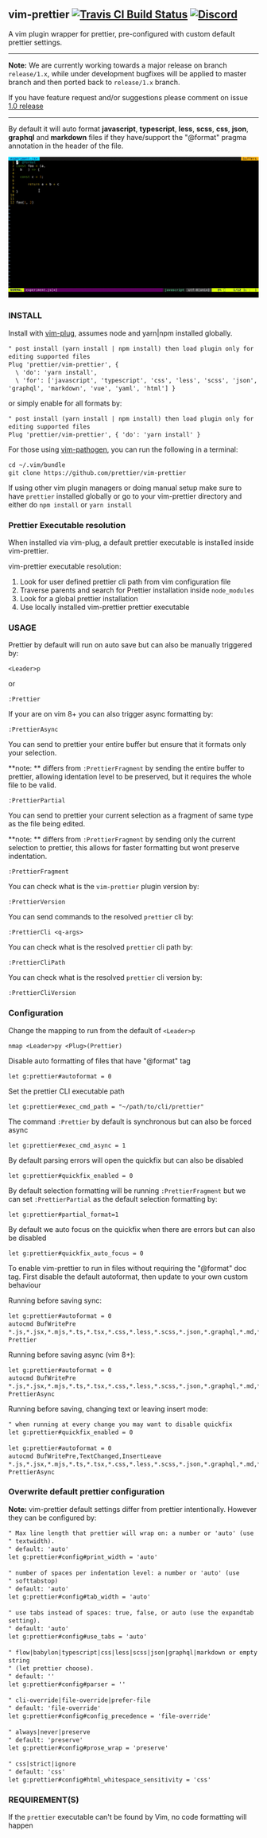 ## vim-prettier [![Travis CI Build Status](https://travis-ci.org/prettier/vim-prettier.svg?branch=master)](https://travis-ci.org/prettier/vim-prettier) [![Discord](https://img.shields.io/discord/435481502113857536.svg)](https://discord.gg/9bWM9PH)

A vim plugin wrapper for prettier, pre-configured with custom default prettier
settings.

---

**Note:** We are currently working towards a major release on branch `release/1.x`, while under development bugfixes will be applied to master branch and then ported back to `release/1.x` branch.

If you have feature request and/or suggestions please comment on issue [1.0 release](https://github.com/prettier/vim-prettier/issues/126)

---

By default it will auto format **javascript**, **typescript**, **less**,
**scss**, **css**, **json**, **graphql** and **markdown** files if they
have/support the "@format" pragma annotation in the header of the file.

![vim-prettier](/media/vim-prettier.gif?raw=true 'vim-prettier')

### INSTALL

Install with [vim-plug](https://github.com/junegunn/vim-plug), assumes node and
yarn|npm installed globally.

```vim
" post install (yarn install | npm install) then load plugin only for editing supported files
Plug 'prettier/vim-prettier', {
  \ 'do': 'yarn install',
  \ 'for': ['javascript', 'typescript', 'css', 'less', 'scss', 'json', 'graphql', 'markdown', 'vue', 'yaml', 'html'] }
```

or simply enable for all formats by:

```vim
" post install (yarn install | npm install) then load plugin only for editing supported files
Plug 'prettier/vim-prettier', { 'do': 'yarn install' }
```

For those using [vim-pathogen](https://github.com/tpope/vim-pathogen), you can run the following in a terminal:

```
cd ~/.vim/bundle
git clone https://github.com/prettier/vim-prettier
```

If using other vim plugin managers or doing manual setup make sure to have
`prettier` installed globally or go to your vim-prettier directory and either do
`npm install` or `yarn install`

### Prettier Executable resolution

When installed via vim-plug, a default prettier executable is installed inside
vim-prettier.

vim-prettier executable resolution:

1.  Look for user defined prettier cli path from vim configuration file
2.  Traverse parents and search for Prettier installation inside `node_modules`
3.  Look for a global prettier installation
4.  Use locally installed vim-prettier prettier executable

### USAGE

Prettier by default will run on auto save but can also be manually triggered by:

```vim
<Leader>p
```

or

```vim
:Prettier
```

If your are on vim 8+ you can also trigger async formatting by:

```vim
:PrettierAsync
```

You can send to prettier your entire buffer but ensure that it formats only your selection.

**note: ** differs from `:PrettierFragment` by sending the entire buffer to prettier, allowing identation level to be preserved, but it requires the whole file to be valid.

```vim
:PrettierPartial
```

You can send to prettier your current selection as a fragment of same type as the file being edited.

**note: ** differs from `:PrettierFragment` by sending only the current selection to prettier, this allows for faster formatting but wont preserve indentation.

```vim
:PrettierFragment
```

You can check what is the `vim-prettier` plugin version by:

```vim
:PrettierVersion
```

You can send commands to the resolved `prettier` cli by:

```
:PrettierCli <q-args>
```

You can check what is the resolved `prettier` cli path by:

```vim
:PrettierCliPath
```

You can check what is the resolved `prettier` cli version by:

```vim
:PrettierCliVersion
```

### Configuration

Change the mapping to run from the default of `<Leader>p`

```vim
nmap <Leader>py <Plug>(Prettier)
```

Disable auto formatting of files that have "@format" tag

```vim
let g:prettier#autoformat = 0
```

Set the prettier CLI executable path

```vim
let g:prettier#exec_cmd_path = "~/path/to/cli/prettier"
```

The command `:Prettier` by default is synchronous but can also be forced async

```vim
let g:prettier#exec_cmd_async = 1
```

By default parsing errors will open the quickfix but can also be disabled

```vim
let g:prettier#quickfix_enabled = 0
```

By default selection formatting will be running `:PrettierFragment` but we can set
`:PrettierPartial` as the default selection formatting by:

```vim
let g:prettier#partial_format=1
```

By default we auto focus on the quickfix when there are errors but can also be disabled

```vim
let g:prettier#quickfix_auto_focus = 0
```

To enable vim-prettier to run in files without requiring the "@format" doc tag.
First disable the default autoformat, then update to your own custom behaviour

Running before saving sync:

```vim
let g:prettier#autoformat = 0
autocmd BufWritePre *.js,*.jsx,*.mjs,*.ts,*.tsx,*.css,*.less,*.scss,*.json,*.graphql,*.md,*.vue,*.yaml,*.html Prettier
```

Running before saving async (vim 8+):

```vim
let g:prettier#autoformat = 0
autocmd BufWritePre *.js,*.jsx,*.mjs,*.ts,*.tsx,*.css,*.less,*.scss,*.json,*.graphql,*.md,*.vue,*.yaml,*.html PrettierAsync
```

Running before saving, changing text or leaving insert mode:

```vim
" when running at every change you may want to disable quickfix
let g:prettier#quickfix_enabled = 0

let g:prettier#autoformat = 0
autocmd BufWritePre,TextChanged,InsertLeave *.js,*.jsx,*.mjs,*.ts,*.tsx,*.css,*.less,*.scss,*.json,*.graphql,*.md,*.vue,*.yaml,*.html PrettierAsync
```

### Overwrite default prettier configuration

**Note:** vim-prettier default settings differ from prettier intentionally.
However they can be configured by:

```vim
" Max line length that prettier will wrap on: a number or 'auto' (use
" textwidth).
" default: 'auto'
let g:prettier#config#print_width = 'auto'

" number of spaces per indentation level: a number or 'auto' (use
" softtabstop)
" default: 'auto'
let g:prettier#config#tab_width = 'auto'

" use tabs instead of spaces: true, false, or auto (use the expandtab setting).
" default: 'auto'
let g:prettier#config#use_tabs = 'auto'

" flow|babylon|typescript|css|less|scss|json|graphql|markdown or empty string
" (let prettier choose).
" default: ''
let g:prettier#config#parser = ''

" cli-override|file-override|prefer-file
" default: 'file-override'
let g:prettier#config#config_precedence = 'file-override'

" always|never|preserve
" default: 'preserve'
let g:prettier#config#prose_wrap = 'preserve'

" css|strict|ignore
" default: 'css'
let g:prettier#config#html_whitespace_sensitivity = 'css'
```

### REQUIREMENT(S)

If the `prettier` executable can't be found by Vim, no code formatting will happen
